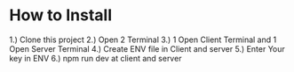 # How to Install

 1.) Clone this project
 2.) Open 2 Terminal
 3.) 1 Open Client Terminal and 1 Open Server Terminal
 4.) Create ENV file in Client and server
 5.) Enter Your key in ENV
 6.) npm run dev at client and server